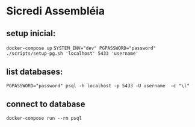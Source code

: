 # Sicredi Assembléia


## setup inicial:
`docker-compose up`
`SYSTEM_ENV="dev" PGPASSWORD="password" ./scripts/setup-pg.sh 'localhost' 5433 'username'`


## list databases:
`PGPASSWORD="password" psql -h localhost -p 5433 -U username  -c "\l"`


## connect to database
`docker-compose run --rm psql`